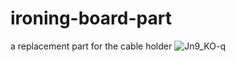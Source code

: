 # ironing-board-part
a replacement part for the cable holder
![Jn9_KO-q](https://github.com/user-attachments/assets/73408c7d-9be0-424a-9ba0-d7921601f641)
